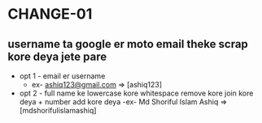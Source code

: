 
# CHANGE-01

## username ta google er moto email theke scrap kore deya jete pare
- opt 1 - email er username
    - ex- ashiq123@gmail.com => [ashiq123]
- opt 2 - full name ke lowercase kore whitespace remove kore join kore deya + number add kore deya
    -ex- Md Shoriful Islam Ashiq => [mdshorifulislamashiq]


